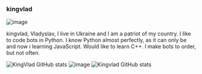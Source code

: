 ### kingvlad

![image](https://user-images.githubusercontent.com/99832659/217799048-df889e35-8e95-4a47-b15a-19f748c6b783.png)

kingvlad, Vladyslav, I live in Ukraine and I am a patriot of my country. I like to code bots in Python. I know Python almost perfectly, as it can only be and now i learning JavaScript. Would like to learn C++. I make bots to order, but not often.

![KingVlad GitHub stats](https://github-readme-stats.vercel.app/api?username=kingvlad1&show_icons=true&bg_color=00000000)
![image](https://img.shields.io/badge/kingvlad-python-blue)
![Kingvlad GitHub stats](https://github-readme-stats.vercel.app/api?username=kingvlad1&show_icons=true&theme=transparent)
